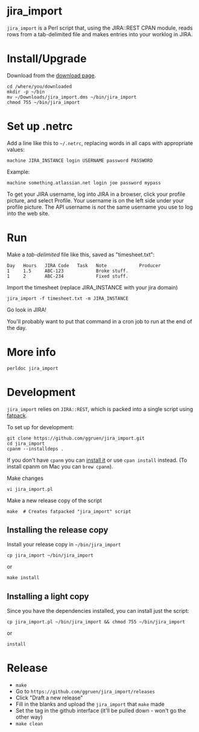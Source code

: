 # jira_import

`jira_import` is a Perl script that, using the JIRA::REST CPAN module,
reads rows from a tab-delimited file and makes entries into your worklog
in JIRA.

# Install/Upgrade

Download from the [download
page](https://github.com/ggruen/jira_import/releases/latest).

    cd /where/you/downloaded
    mkdir -p ~/bin
    mv ~/Downloads/jira_import.dms ~/bin/jira_import
    chmod 755 ~/bin/jira_import

# Set up .netrc

Add a line like this to `~/.netrc`, replacing words in all caps with
appropriate values:

    machine JIRA_INSTANCE login USERNAME password PASSWORD

Example:

    machine something.atlassian.net login joe password mypass

To get your JIRA username, log into
JIRA in a browser, click your profile picture, and select Profile.  Your
username is on the left side under your profile picture.  The API username
is *not* the same username you use to log into the web site.

# Run

Make a *tab-delimited* file like this, saved as "timesheet.txt":

    Day   Hours   JIRA Code   Task   Note            Producer
    1     1.5     ABC-123            Broke stuff.
    1     2       ABC-234            Fixed stuff.

Import the timesheet (replace JIRA_INSTANCE with your jira domain)

    jira_import -f timesheet.txt -m JIRA_INSTANCE

Go look in JIRA!

You'll probably want to put that command in a cron job to run at the end
of the day.

# More info

    perldoc jira_import

# Development

`jira_import` relies on `JIRA::REST`, which is packed into a single script
using [fatpack](http://search.cpan.org/~mstrout/App-FatPacker/).

To set up for development:


    git clone https://github.com/ggruen/jira_import.git
    cd jira_import
    cpanm --installdeps .

If you don't have `cpanm` you can
[install it](https://github.com/miyagawa/cpanminus) or use `cpan install`
instead. (To install cpanm on Mac you can `brew cpanm`).

Make changes

    vi jira_import.pl

Make a new release copy of the script

    make  # Creates fatpacked "jira_import" script

## Installing the release copy
Install your release copy in `~/bin/jira_import`

    cp jira_import ~/bin/jira_import

or

    make install

## Installing a light copy

Since you have the dependencies installed, you can install just the script:

    cp jira_import.pl ~/bin/jira_import && chmod 755 ~/bin/jira_import

or

    install

# Release

- `make`
- Go to `https://github.com/ggruen/jira_import/releases`
- Click "Draft a new release"
- Fill in the blanks and upload the `jira_import` that `make` made
- Set the tag in the github interface (it'll be pulled down - won't go the
  other way)
- `make clean`

